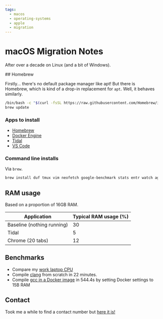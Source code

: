 ```yaml
---
tags:
  - macos
  - operating-systems
  - apple
  - migration
---
```





# macOS Migration Notes

After over a decade on Linux (and a bit of Windows).

## Homebrew

Firstly... there's no default package manager like apt! But there is Homebrew, which is kind of a drop-in replacement for `apt`. Well, it behaves similarly.

```bash
/bin/bash -c "$(curl -fsSL https://raw.githubusercontent.com/Homebrew/install/HEAD/install.sh)"
brew update
```

### Apps to install

- [Homebrew](https://brew.sh/)
- [Docker Engine](https://docs.docker.com/engine/install/)
- [Tidal](https://offer.tidal.com/download?lang=en)
- [VS Code](https://code.visualstudio.com/docs/?dv=darwinarm64)

### Command line installs

Via `brew`.

```bash
brew install duf tmux vim neofetch google-benchmark stats entr watch ag fzf libpcap nmap threads google-benchmark jq
```

## RAM usage

Based on a proportion of 16GB RAM.

| Application | Typical RAM usage (%) |
|-|-|
| Baseline (nothing running) | 30 |
| Tidal | 5 |
| Chrome (20 tabs) | 12 |

## Benchmarks

- Compare my [work laptop CPU](https://www.cpubenchmark.net/compare/5749vs3814/Apple-M3-8-Core-vs-Intel-i7-1165G7)
- Compile [clang](https://gitlab.com/deanturpin/clang/-/blob/main/Dockerfile) from scratch in 22 minutes.
- Compile [gcc in a Docker image](https://gitlab.com/deanturpin/gcc) in 544.4s by setting Docker settings to 15B RAM

## Contact

Took me a while to find a contact number but [here it is!](https://support.apple.com/en-gb/106932)
